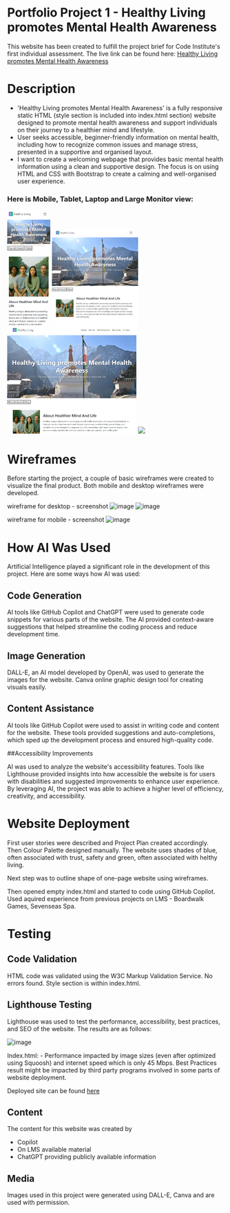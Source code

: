 ﻿# Portfolio Project 1 - Healthy Living promotes Mental Health Awareness

This website has been created to fulfill the project brief for Code Institute's first individual assessment.
The live link can be found here: [Healthy Living promotes Mental Health Awareness](https://marso22.github.io/healthy-living-mental-health/#)

# Description

- 'Healthy Living promotes Mental Health Awareness' is a fully responsive static HTML (style section is included into index.html <head> section) website designed to promote mental health awareness and support individuals on their journey to a healthier mind and lifestyle.
- User seeks accessible, beginner-friendly information on mental health, including how to recognize common issues and manage stress, presented in a supportive and organised layout.
- I want to create a welcoming webpage that provides basic mental health information using a clean and supportive design. The focus is on using HTML and CSS with Bootstrap to create a calming and well-organised user experience.

### Here is Mobile, Tablet, Laptop and Large Monitor view:
<img src="assets/images/mobilescreenshot.png" width="100" />  <img src="assets/images/tabletscreenshot.png" width="200" />  <img src="assets/images/laptopscreenshot.png" width="300" /> <img src="assets/images/largemonitorscreenshot.png" width="350" />




# Wireframes
Before starting the project, a couple of basic wireframes were created to visualize the final product. Both mobile and desktop wireframes were developed.
 
 wireframe for desktop - screenshot
![image](https://github.com/user-attachments/assets/b64e4748-3176-4642-a66b-c8135e88da13)
![image](https://github.com/user-attachments/assets/89845644-8188-40cd-8301-80f37b164322)


 wireframe for mobile - screenshot
![image](https://github.com/user-attachments/assets/50c4f224-ce9b-42e7-81b9-00b4960c54e0)

# How AI Was Used

Artificial Intelligence played a significant role in the development of this project. Here are some ways how AI was used:

## Code Generation

AI tools like GitHub Copilot and ChatGPT were used to generate code snippets for various parts of the website. The AI provided context-aware suggestions that helped streamline the coding process and reduce development time.

## Image Generation

DALL-E, an AI model developed by OpenAI, was used to generate the images for the website.
Canva online graphic design tool for creating visuals easily. 

## Content Assistance

AI tools like GitHub Copilot were used to assist in writing code and content for the website. These tools provided suggestions and auto-completions, which sped up the development process and ensured high-quality code.

##Accessibility Improvements

AI was used to analyze the website's accessibility features. Tools like Lighthouse provided insights into how accessible the website is for users with disabilities and suggested improvements to enhance user experience.
By leveraging AI, the project was able to achieve a higher level of efficiency, creativity, and accessibility.

# Website Deployment

First user stories were described and Project Plan created accordingly.
Then Colour Palette designed manually. The website uses shades of blue, often associated with trust, safety and green, often associated with helthy living.

Next step was to outline shape of one-page website using wireframes.

Then opened empty index.html and started to code using GitHub Copilot. Used aquired experience from previous projects on LMS - Boardwalk Games, Sevenseas Spa.

# Testing

## Code Validation

HTML code was validated using the W3C Markup Validation Service. No errors found. Style section is within index.html.

## Lighthouse Testing

Lighthouse was used to test the performance, accessibility, best practices, and SEO of the website. The results are as follows:

![image](https://github.com/user-attachments/assets/fdbe4c94-1b63-41c3-a13d-20502ac2182d)

Index.html: - Performance impacted by image sizes (even after optimized using Squoosh) and internet speed which is only 45 Mbps.
Best Practices result might be impacted by third party programs involved in some parts of website deployment.

Deployed site can be found [here](https://marso22.github.io/healthy-living-mental-health/#)

## Content

The content for this website was created by
- Copilot
- On LMS available material
- ChatGPT providing publicly available information

## Media

Images used in this project were generated using DALL-E, Canva and are used with permission.
